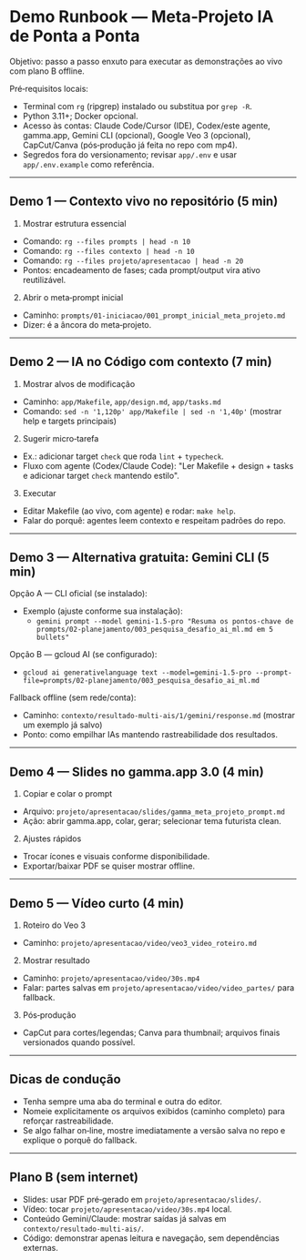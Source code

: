 # Demo Runbook — Meta‑Projeto IA de Ponta a Ponta

Objetivo: passo a passo enxuto para executar as demonstrações ao vivo com plano B offline.

Pré‑requisitos locais:
- Terminal com `rg` (ripgrep) instalado ou substitua por `grep -R`.
- Python 3.11+; Docker opcional.
- Acesso às contas: Claude Code/Cursor (IDE), Codex/este agente, gamma.app, Gemini CLI (opcional), Google Veo 3 (opcional), CapCut/Canva (pós‑produção já feita no repo com mp4).
- Segredos fora do versionamento; revisar `app/.env` e usar `app/.env.example` como referência.

---

## Demo 1 — Contexto vivo no repositório (5 min)

1) Mostrar estrutura essencial
- Comando: `rg --files prompts | head -n 10`
- Comando: `rg --files contexto | head -n 10`
- Comando: `rg --files projeto/apresentacao | head -n 20`
- Pontos: encadeamento de fases; cada prompt/output vira ativo reutilizável.

2) Abrir o meta‑prompt inicial
- Caminho: `prompts/01-iniciacao/001_prompt_inicial_meta_projeto.md`
- Dizer: é a âncora do meta‑projeto.

---

## Demo 2 — IA no Código com contexto (7 min)

1) Mostrar alvos de modificação
- Caminho: `app/Makefile`, `app/design.md`, `app/tasks.md`
- Comando: `sed -n '1,120p' app/Makefile | sed -n '1,40p'` (mostrar help e targets principais)

2) Sugerir micro‑tarefa
- Ex.: adicionar target `check` que roda `lint` + `typecheck`.
- Fluxo com agente (Codex/Claude Code): "Ler Makefile + design + tasks e adicionar target `check` mantendo estilo".

3) Executar
- Editar Makefile (ao vivo, com agente) e rodar: `make help`.
- Falar do porquê: agentes leem contexto e respeitam padrões do repo.

---

## Demo 3 — Alternativa gratuita: Gemini CLI (5 min)

Opção A — CLI oficial (se instalado):
- Exemplo (ajuste conforme sua instalação):
  - `gemini prompt --model gemini-1.5-pro "Resuma os pontos-chave de prompts/02-planejamento/003_pesquisa_desafio_ai_ml.md em 5 bullets"`

Opção B — gcloud AI (se configurado):
- `gcloud ai generativelanguage text --model=gemini-1.5-pro --prompt-file=prompts/02-planejamento/003_pesquisa_desafio_ai_ml.md`

Fallback offline (sem rede/conta):
- Caminho: `contexto/resultado-multi-ais/1/gemini/response.md` (mostrar um exemplo já salvo)
- Ponto: como empilhar IAs mantendo rastreabilidade dos resultados.

---

## Demo 4 — Slides no gamma.app 3.0 (4 min)

1) Copiar e colar o prompt
- Arquivo: `projeto/apresentacao/slides/gamma_meta_projeto_prompt.md`
- Ação: abrir gamma.app, colar, gerar; selecionar tema futurista clean.

2) Ajustes rápidos
- Trocar ícones e visuais conforme disponibilidade.
- Exportar/baixar PDF se quiser mostrar offline.

---

## Demo 5 — Vídeo curto (4 min)

1) Roteiro do Veo 3
- Caminho: `projeto/apresentacao/video/veo3_video_roteiro.md`

2) Mostrar resultado
- Caminho: `projeto/apresentacao/video/30s.mp4`
- Falar: partes salvas em `projeto/apresentacao/video/video_partes/` para fallback.

3) Pós‑produção
- CapCut para cortes/legendas; Canva para thumbnail; arquivos finais versionados quando possível.

---

## Dicas de condução
- Tenha sempre uma aba do terminal e outra do editor.
- Nomeie explicitamente os arquivos exibidos (caminho completo) para reforçar rastreabilidade.
- Se algo falhar on‑line, mostre imediatamente a versão salva no repo e explique o porquê do fallback.

---

## Plano B (sem internet)
- Slides: usar PDF pré‑gerado em `projeto/apresentacao/slides/`.
- Vídeo: tocar `projeto/apresentacao/video/30s.mp4` local.
- Conteúdo Gemini/Claude: mostrar saídas já salvas em `contexto/resultado-multi-ais/`.
- Código: demonstrar apenas leitura e navegação, sem dependências externas.

